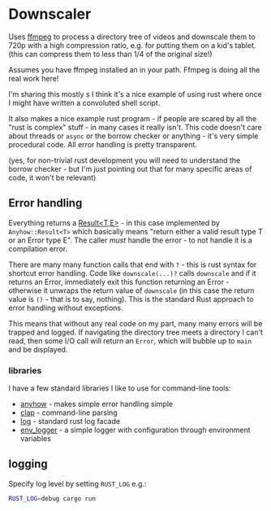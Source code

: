 # Downscaler

Uses [ffmpeg](https://ffmpeg.org/) to process a directory tree of videos and downscale them
to 720p with a high compression ratio, e.g. for putting them on a kid's tablet.
(this can compress them to less than 1/4 of the original size!)

Assumes you have ffmpeg installed an in your path.  Ffmpeg is doing all the real work here!

I'm sharing this mostly s I think it's a nice example of using rust where once I might have written a convoluted shell script.

It also makes a nice example rust program - if people are scared by all the "rust is complex" stuff - in many cases it really isn't.  This code doesn't care about threads or `async` or the borrow checker or anything - it's very simple procedural code.  All error handling is pretty transparent.

(yes, for non-trivial rust development you will need to understand the borrow checker - but I'm just pointing out that for many specific areas of code, it won't be relevant)

## Error handling

Everything returns a [Result<T,E>](https://doc.rust-lang.org/std/result/index.html) - in this case implemented by `Anyhow::Result<T>` which basically means "return either a valid result type T or an Error type E".  The caller _must_ handle the error - to not handle it is a compilation error.

There are many many function calls that end with `?` - this is rust syntax for shortcut error handling.  Code like `downscale(...)?` calls `downscale` and if it returns an Error, immediately exit this function returning an Error - otherwise it unwraps the return value of `downscale` (in this case the return value is `()` - that is to say, nothing).  This is the standard Rust approach to error handling without exceptions.

This means that without any real code on my part, many many errors will be trapped and logged.  If navigating the directory tree meets a directory I can't read, then some I/O call will return an `Error`, which will bubble up to `main` and be displayed.

### libraries

I have a few standard libraries I like to use for command-line tools:

* [anyhow](https://crates.io/crates/anyhow) - makes simple error handling simple
* [clap](https://crates.io/crates/clap) - command-line parsing
* [log](https://crates.io/crates/log) - standard rust log facade
* [env_logger](https://crates.io/crates/env_logger) - a simple logger with configuration through environment variables

## logging

Specify log level by setting `RUST_LOG` e.g.:

```sh
RUST_LOG=debug cargo run
```
